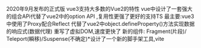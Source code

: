 2020年9月发布的正式版
vue3支持大多数的Vue2的特性
vue中设计了一套强大的组合APi代替了vue2中的option API ,复用性更强了更好的支持TS
最主要:vue3中使用了Proxy配合Reflect 代替了vue2中object.defineProperty()方法实现数据的响应式(数据代理)
重写了虚拟DOM,速度更快了
新的组件: Fragment(片段)/ Teleport(瞬移)/Suspense(不确定)*设计了一个新的脚手架工具,vite